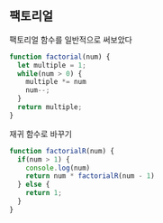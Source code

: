 ## 팩토리얼

팩토리얼 함수를 일반적으로 써보았다

```javascript
function factorial(num) {
  let multiple = 1;
  while(num > 0) {
    multiple *= num
    num--;
  }
  return multiple;
}
```



재귀 함수로 바꾸기

```javascript
function factorialR(num) {
  if(num > 1) {
    console.log(num)
    return num * factorialR(num - 1)
  } else {
    return 1;
  }
}
```

